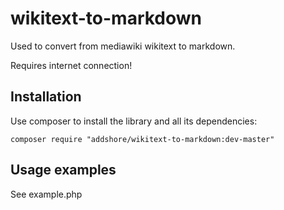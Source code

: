 wikitext-to-markdown
====================

Used to convert from mediawiki wikitext to markdown.

Requires internet connection!

## Installation

Use composer to install the library and all its dependencies:

    composer require "addshore/wikitext-to-markdown:dev-master"

## Usage examples

See example.php
